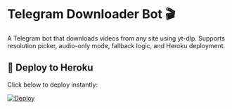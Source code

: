 # Telegram Downloader Bot 🎬

A Telegram bot that downloads videos from any site using yt-dlp. Supports resolution picker, audio-only mode, fallback logic, and Heroku deployment.

## 🚀 Deploy to Heroku

Click below to deploy instantly:

[![Deploy](https://www.herokucdn.com/deploy/button.svg)](https://heroku.com/deploy?template=https://github.com/nonxe/down)
